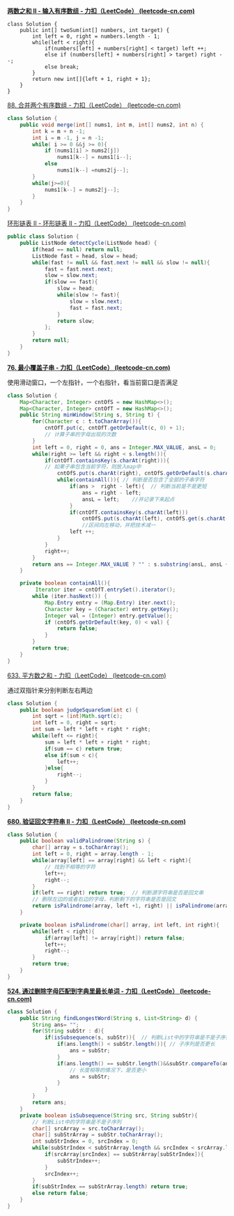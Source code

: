 **[两数之和 II - 输入有序数组 - 力扣（LeetCode） (leetcode-cn.com)](https://leetcode-cn.com/problems/two-sum-ii-input-array-is-sorted/)**

```
class Solution {
    public int[] twoSum(int[] numbers, int target) {
        int left = 0, right = numbers.length - 1;
        while(left < right){
            if(numbers[left] + numbers[right] < target) left ++;
            else if (numbers[left] + numbers[right] > target) right --;
            else break;
        }
        return new int[]{left + 1, right + 1};
    }
}
```





[88. 合并两个有序数组 - 力扣（LeetCode） (leetcode-cn.com)](https://leetcode-cn.com/problems/merge-sorted-array/)

```java
class Solution {
    public void merge(int[] nums1, int m, int[] nums2, int n) {
        int k = m + n -1;
        int i = m -1, j = n -1;
        while( i >= 0 &&j >= 0){
            if (nums1[i] > nums2[j])
                nums1[k--] = nums1[i--];
            else 
                nums1[k--] =nums2[j--];
        }
        while(j>=0){
            nums1[k--] = nums2[j--];
        }
    }
}
```





[环形链表 II - 环形链表 II - 力扣（LeetCode） (leetcode-cn.com)](https://leetcode-cn.com/problems/linked-list-cycle-ii/solution/huan-xing-lian-biao-ii-by-leetcode-solution/)

```java
public class Solution {
    public ListNode detectCycle(ListNode head) {
        if(head == null) return null;
        ListNode fast = head, slow = head;
        while(fast != null && fast.next != null && slow != null){
            fast = fast.next.next;
            slow = slow.next;
            if(slow == fast){
                slow = head;
                while(slow != fast){
                    slow = slow.next;
                    fast = fast.next;
                }
                return slow;
            };
        }
        return null;
    }
}
```







**[76. 最小覆盖子串 - 力扣（LeetCode） (leetcode-cn.com)](https://leetcode-cn.com/problems/minimum-window-substring/)**

使用滑动窗口，一个左指针，一个右指针，看当前窗口是否满足

```java
class Solution {
    Map<Character, Integer> cntOfS = new HashMap<>();
    Map<Character, Integer> cntOfT = new HashMap<>();
    public String minWindow(String s, String t) {
        for(Character c : t.toCharArray()){
            cntOfT.put(c, cntOfT.getOrDefault(c, 0) + 1);  
            // 计算子串的字母出现的次数
        }
        int left = 0, right = 0, ans = Integer.MAX_VALUE, ansL = 0;
        while(right >= left && right < s.length()){
            if(cntOfT.containsKey(s.charAt(right))){
            // 如果子串包含当前字符，则放入map中
                cntOfS.put(s.charAt(right), cntOfS.getOrDefault(s.charAt(right), 0) + 1);
                while(containAll()){ // 判断是否包含了全部的子串字符
                    if(ans >  right - left){  // 判断当前是不是更短
                        ans = right - left;
                        ansL = left;	//并记录下来起点
                    }
                    if(cntOfT.containsKey(s.charAt(left)))
                        cntOfS.put(s.charAt(left), cntOfS.get(s.charAt(left)) - 1); 
                        //区间向左移动，并把技术减一
                    left ++;
                }
            }
            right++;
        }
        return ans == Integer.MAX_VALUE ? "" : s.substring(ansL, ansL + ans + 1);
    }

    private boolean containAll(){
         Iterator iter = cntOfT.entrySet().iterator(); 
        while (iter.hasNext()) { 
            Map.Entry entry = (Map.Entry) iter.next(); 
            Character key = (Character) entry.getKey(); 
            Integer val = (Integer) entry.getValue(); 
            if (cntOfS.getOrDefault(key, 0) < val) {
                return false;
            }
        } 
        return true;
    }
}
```



[633. 平方数之和 - 力扣（LeetCode） (leetcode-cn.com)](https://leetcode-cn.com/problems/sum-of-square-numbers/)

通过双指针来分别判断左右两边

```java
class Solution {
    public boolean judgeSquareSum(int c) {
        int sqrt = (int)Math.sqrt(c);
        int left = 0, right = sqrt;
        int sum = left * left + right * right;
        while(left <= right){
            sum = left * left + right * right;
            if(sum == c) return true;
            else if(sum < c){
                left++;
            }else{
                right--;
            }
        }
        return false;
    }
}
```



**[680. 验证回文字符串 Ⅱ - 力扣（LeetCode） (leetcode-cn.com)](https://leetcode-cn.com/problems/valid-palindrome-ii/)**

```java
class Solution {
    public boolean validPalindrome(String s) {
        char[] array = s.toCharArray();
        int left = 0, right = array.length - 1;
        while(array[left] == array[right] && left < right){ 
            // 找到不相等的字符
            left++;
            right--;
        }
        if(left == right) return true;  // 判断源字符串是否是回文串
        // 删除左边的或者右边的字母，判断剩下的字符串是否是回文
        return isPalindrome(array, left +1, right) || isPalindrome(array, left, right-1);
    }

    private boolean isPalindrome(char[] array, int left, int right){	// 判断是否是回文
        while(left < right){
            if(array[left] != array[right]) return false;
            left++;
            right--;
        }
        return true;
    }
}
```



**[524. 通过删除字母匹配到字典里最长单词 - 力扣（LeetCode） (leetcode-cn.com)](https://leetcode-cn.com/problems/longest-word-in-dictionary-through-deleting/submissions/)**

```java
class Solution {
    public String findLongestWord(String s, List<String> d) {
        String ans= "";
        for(String subStr : d){
            if(isSubsequence(s, subStr)){  // 判断List中的字符串是不是子序列
                if(ans.length() < subStr.length()){ // 子序列是否更长
                    ans = subStr;
                }
                if(ans.length() == subStr.length()&&subStr.compareTo(ans) < 0){
                    // 长度相等的情况下，是否更小
                    ans = subStr;
                }
            }
        }
        return ans;   
    }
    private boolean isSubsequence(String src, String subStr){
        // 判断List中的字符串是不是子序列
        char[] srcArray = src.toCharArray();
        char[] subStrArray = subStr.toCharArray();
        int subStrIndex = 0, srcIndex = 0;
        while(subStrIndex < subStrArray.length && srcIndex < srcArray.length){
            if(srcArray[srcIndex] == subStrArray[subStrIndex]){
                subStrIndex++;
            }
            srcIndex++;
        }
        if(subStrIndex == subStrArray.length) return true;
        else return false;
    }
}
```

